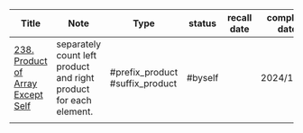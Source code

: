 

| Title                                                                                            | Note                                                              | Type                            | status  | recall date | complete date |
| ------------------------------------------------------------------------------------------------ | ----------------------------------------------------------------- | ------------------------------- | ------- | ----------- | ------------- |
| [238. Product of Array Except Self](https://leetcode.com/problems/product-of-array-except-self/) | separately count left product and right product for each element. | #prefix_product #suffix_product | #byself |             | 2024/10/28    |
|                                                                                                  |                                                                   |                                 |         |             |               |
